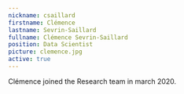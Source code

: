 ```yaml
---
nickname: csaillard
firstname: Clémence
lastname: Sevrin-Saillard
fullname: Clémence Sevrin-Saillard
position: Data Scientist
picture: clemence.jpg
active: true
---
```

Clémence joined the Research team in march 2020.